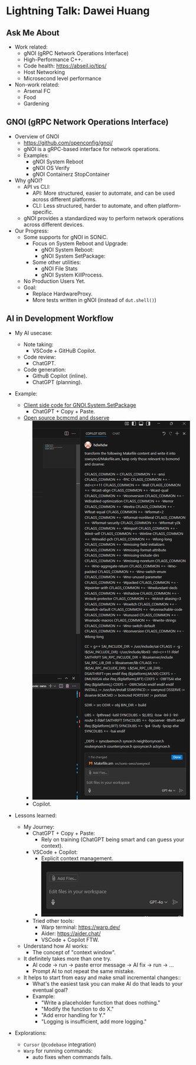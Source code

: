 # Lightning Talk: Dawei Huang

## Ask Me About
- Work related:
    - gNOI (gRPC Network Operations Interface)
    - High-Performance C++.
    - Code health: https://abseil.io/tips/
    - Host Networking
    - Microsecond level performance
- Non-work related:
    - Arsenal FC
    - Food
    - Gardening

## GNOI (gRPC Network Operations Interface)
- Overview of GNOI
  - https://github.com/openconfig/gnoi/
  - gNOI is a gRPC-based interface for network operations.
  - Examples:
    - gNOI System Reboot
    - gNOI OS Verify
    - gNOI Containerz StopContainer
- Why gNOI?
    - API vs CLI:
        - API: More structured, easier to automate, and can be used across different platforms.
        - CLI: Less structured, harder to automate, and often platform-specific.
    - gNOI provides a standardized way to perform network operations across different devices.
- Our Progress:
    - Some supports for gNOI in SONiC.
      - Focus on System Reboot and Upgrade:
        - gNOI System Reboot:
        - gNOI System SetPackage:
      - Some other utilities:
        - gNOI File Stats
        - gNOI System KillProcess.
    - No Production Users Yet.
    - Goal:
        - Replace HardwareProxy.
        - More tests written in gNOI (instead of `dut.shell()`)

## AI in Development Workflow
- My AI usecase:
    - Note taking:
        - VSCode + GitHuB Copilot.
    - Code review:
        - ChatGPT.
    - Code generation:
        - GithuB Copilot (inline).
        - ChatGPT (planning).
- Example:
    - [Client side code for GNOI.System.SetPackage](https://github.com/sonic-net/sonic-gnmi/pull/358/files)
        - ChatGPT + Copy + Paste.
    - [Open source bcmcmd and dsserve](https://github.com/sonic-net/sonic-swss/pull/3564)
        - ![copilot-prompt](copilot-prompt.png)
        - Copilot.


- Lessons learned:
    - My Journey:
        - ChatGPT + Copy + Paste:
            - Rely on training (ChatGPT being smart and can guess your context).
        - VSCode + Copilot:
            - Explicit context management.
            - ![add-file](add-file.png)
        - Tried other tools:
            - Warp terminal: https://warp.dev/
            - Aider: https://aider.chat/
            - VSCode + Copilot FTW.
    - Understand how AI works:
        - The concept of "context window".
    - It definitely takes more than one try.
        - AI code -> run -> paste error message -> AI fix -> run -> ...
        - Prompt AI to not repeat the same mistake.
    - It helps to start from easy and make small incremental changes::
        - What's the easiest task you can make AI do that leads to your eventual goal?
        - Example:
            - "Write a placeholder function that does nothing."
            - "Modify the function to do X."
            - "Add error handling for Y."
            - "Logging is insufficient, add more logging."

- Explorations:
    - `Cursor` (`@codebase` integration)
    - `Warp` for running commands:
        - auto fixes when commands fails.